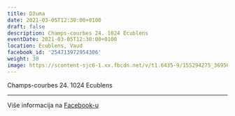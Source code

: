 ```yaml
---
title: Džuma
date: 2021-03-05T12:30:00+0100
draft: false
description: Champs-courbes 24. 1024 Ecublens
eventDate: 2021-03-05T12:30:00+0100
location: Écublens, Vaud
facebook_id: '254713972954306'
weight: 30
image: https://scontent-sjc6-1.xx.fbcdn.net/v/t1.6435-9/155294275_3695079563921169_4909597834044538694_n.jpg?_nc_cat=101&ccb=1-7&_nc_sid=9e60e4&_nc_ohc=_lC0fkVE_CoQ7kNvwEai3EE&_nc_oc=AdkyzpaP0vgGsshtNdpPwj1G_IVbr3q-KZ61FZJxEhYPPW9_ZCzzdV1UM4LIS6iK95w&_nc_zt=23&_nc_ht=scontent-sjc6-1.xx&edm=ABTKTjYEAAAA&_nc_gid=bTkYk_wCsMmwjqorMd_7SQ&oh=00_AfaBkSqeJ_QI8ZEmyokH3YDpscN5DMzKcLH9rCJT5CzVAg&oe=68F1995B
---
```


Champs-courbes 24. 1024 Ecublens

---

Više informacija na [Facebook-u](https://facebook.com/events/254713972954306)